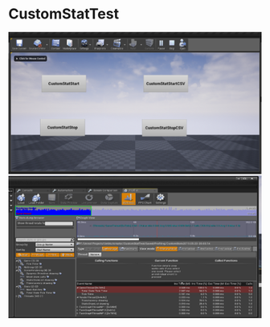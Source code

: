 # CustomStatTest

![test](https://github.com/nevermorewish/CustomStatTest/blob/master/pic/TIM%E6%88%AA%E5%9B%BE20190524164029.png)
![test1](https://github.com/nevermorewish/CustomStatTest/blob/master/pic/TIM%E6%88%AA%E5%9B%BE20190523200505.png)
